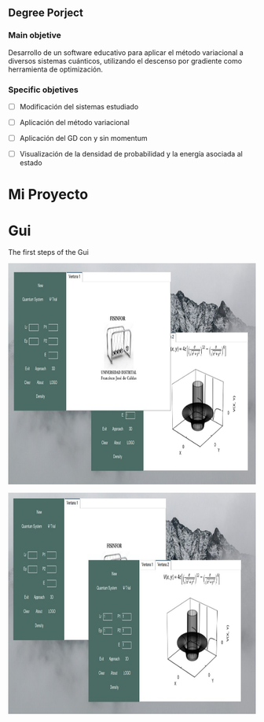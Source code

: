 ## Degree Porject 

### Main objetive

Desarrollo de un software educativo para aplicar el método variacional a diversos sistemas cuánticos, utilizando el descenso por gradiente como herramienta de optimización.

### Specific objetives 

- [ ] Modificación del sistemas estudiado
- [ ] Aplicación del método variacional
- [ ] Aplicación del GD con y sin momentum
- [ ] Visualización de la densidad de probabilidad y la energía asociada al estado


# Mi Proyecto

<!-- COMENTARIO -->
<!-- https://github.com/user-attachments/assets/e1a03be2-2c94-4a56-a956-8eea33ea16c5-->


# Gui 

The first steps of the Gui 


<p align="center">
  <img width="950" height="450" src="/Images/window.jpg">
</p>

<p align="center">
  <img width="950" height="450" src="/Images/window2.jpg">
</p>


